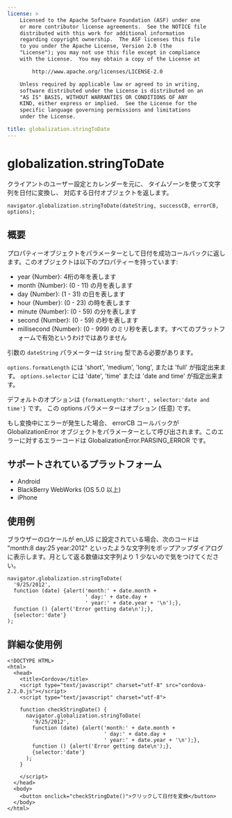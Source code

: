 ```yaml
---
license: >
    Licensed to the Apache Software Foundation (ASF) under one
    or more contributor license agreements.  See the NOTICE file
    distributed with this work for additional information
    regarding copyright ownership.  The ASF licenses this file
    to you under the Apache License, Version 2.0 (the
    "License"); you may not use this file except in compliance
    with the License.  You may obtain a copy of the License at

        http://www.apache.org/licenses/LICENSE-2.0

    Unless required by applicable law or agreed to in writing,
    software distributed under the License is distributed on an
    "AS IS" BASIS, WITHOUT WARRANTIES OR CONDITIONS OF ANY
    KIND, either express or implied.  See the License for the
    specific language governing permissions and limitations
    under the License.

title: globalization.stringToDate
---
```


globalization.stringToDate
===========

クライアントのユーザー設定とカレンダーを元に、
タイムゾーンを使って文字列を日付に変換し、
対応する日付オブジェクトを返します。

    navigator.globalization.stringToDate(dateString, successCB, errorCB, options);

概要
-----------

プロパティーオブジェクトをパラメーターとして日付を成功コールバックに返します。このオブジェクトは以下のプロパティーを持っています:

- year {Number}: 4桁の年を表します
- month {Number}: (0 - 11) の月を表します
- day {Number}: (1 - 31) の日を表します
- hour {Number}: (0 - 23) の時を表します
- minute {Number}: (0 - 59) の分を表します
- second {Number}: (0 - 59) の秒を表します
- millisecond {Number}: (0 - 999) のミリ秒を表します。すべてのプラットフォームで有効というわけではありません

引数の `dateString` パラメーターは `String` 型である必要があります。

`options.formatLength` には 'short', 'medium', 'long', または 'full' が指定出来ます。
`options.selector` には 'date', 'time' または 'date and time' が指定出来ます。

デフォルトのオプションは `{formatLength:'short', selector:'date and time'}` です。
この options パラメーターはオプション (任意) です。

もし変換中にエラーが発生した場合、 errorCB コールバックが GlobalizationError オブジェクトをパラメーターとして呼び出されます。このエラーに対するエラーコードは GlobalizationError.PARSING\_ERROR です。


サポートされているプラットフォーム
-------------------

- Android
- BlackBerry WebWorks (OS 5.0 以上)
- iPhone

使用例
-------------

ブラウザーのロケールが en\_US に設定されている場合、次のコードは "month:8 day:25 year:2012" といったような文字列をポップアップダイアログに表示します。月として返る数値は文字列より 1 少ないので気をつけてください。

    navigator.globalization.stringToDate(
      '9/25/2012',
      function (date) {alert('month:' + date.month +
                             ' day:' + date.day + 
                             ' year:' + date.year + '\n');},
      function () {alert('Error getting date\n');},
      {selector:'date'}
    );


詳細な使用例
------------

    <!DOCTYPE HTML>
    <html>
      <head>
        <title>Cordova</title>
        <script type="text/javascript" charset="utf-8" src="cordova-2.2.0.js"></script>
        <script type="text/javascript" charset="utf-8">

        function checkStringDate() {
          navigator.globalization.stringToDate(
            '9/25/2012',
            function (date) {alert('month:' + date.month +
                                   ' day:' + date.day + 
                                   ' year:' + date.year + '\n');},
            function () {alert('Error getting date\n');},
            {selector:'date'}
          );
        }

        </script>
      </head>
      <body>
        <button onclick="checkStringDate()">クリックして日付を変換</button>
      </body>
    </html>

